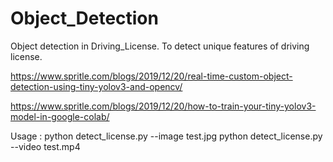 # Object_Detection
Object detection in Driving_License. To detect unique features of driving license.


https://www.spritle.com/blogs/2019/12/20/real-time-custom-object-detection-using-tiny-yolov3-and-opencv/

https://www.spritle.com/blogs/2019/12/20/how-to-train-your-tiny-yolov3-model-in-google-colab/

Usage :
python detect_license.py --image test.jpg
python detect_license.py --video test.mp4
